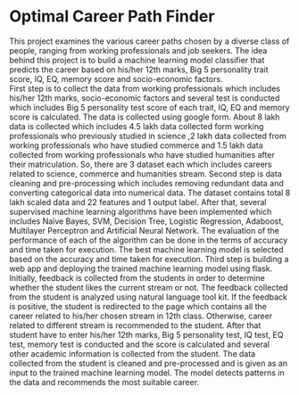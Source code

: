 # Optimal Career Path Finder

This project examines the various career paths chosen by a diverse class of people, ranging from working professionals and job seekers. The idea behind this project is to build a machine learning model classifier that predicts the career based on his/her 12th marks, Big 5 personality trait score, IQ, EQ, memory score and socio-economic factors.  
First step is to collect the data from working professionals which includes his/her 12th marks, socio-economic factors and several test is conducted which includes Big 5 personality test score of each trait, IQ, EQ and memory score is calculated. The data is collected using google form. About 8 lakh data is collected which includes 4.5 lakh data collected form working professionals who previously studied in science ,2 lakh data collected from working professionals who have studied commerce and 1.5 lakh data collected from working professionals who have studied humanities after their matriculation. So, there are 3 dataset each which includes careers related to science, commerce and humanities stream.
Second step is data cleaning and pre-processing which includes removing redundant data and converting categorical data into numerical data. The dataset contains total 8 lakh scaled data and 22 features and 1 output label. After that, several supervised machine learning algorithms have been implemented which includes Naïve Bayes, SVM, Decision Tree, Logistic Regression, Adaboost, Multilayer Perceptron and Artificial Neural Network. The evaluation of the performance of each of the algorithm can be done in the terms of accuracy and time taken for execution. The best machine learning model is selected based on the accuracy and time taken for execution. 
Third step is building a web app and deploying the trained machine learning model using flask. Initially, feedback is collected from the students in order to determine whether the student likes the current stream or not. The feedback collected from the student is analyzed using natural language tool kit. If the feedback is positive, the student is redirected to the page which contains all the career related to his/her chosen stream in 12th class. Otherwise, career related to different stream is recommended to the student. After that student have to enter his/her 12th marks, Big 5 personality test, IQ test, EQ test, memory test is conducted and the score is calculated and several other academic information is collected from the student. The data collected from the student is cleaned and pre-processed and is given as an input to the trained machine learning model. The model detects patterns in the data and recommends the most suitable career.
